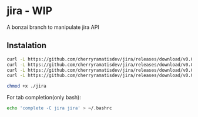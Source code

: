 # jira - WIP

A bonzai branch to manipulate jira API

## Instalation

```sh
curl -L https://github.com/cherryramatisdev/jira/releases/download/v0.0.1/jira-darwin-amd64 -o ./jira
curl -L https://github.com/cherryramatisdev/jira/releases/download/v0.0.1/jira-darwin-arm64 -o ./jira
curl -L https://github.com/cherryramatisdev/jira/releases/download/v0.0.1/jira-linux-amd64 -o ./jira
curl -L https://github.com/cherryramatisdev/jira/releases/download/v0.0.1/jira-windows-amd64.exe -o ./jira
```

```sh
chmod +x ./jira
```

For tab completion(only bash):

```sh
echo 'complete -C jira jira' > ~/.bashrc
```
